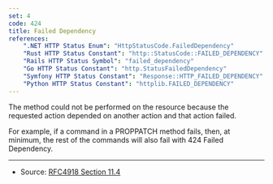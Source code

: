 ```yaml
---
set: 4
code: 424
title: Failed Dependency
references:
    ".NET HTTP Status Enum": "HttpStatusCode.FailedDependency"
    "Rust HTTP Status Constant": "http::StatusCode::FAILED_DEPENDENCY"
    "Rails HTTP Status Symbol": "failed_dependency"
    "Go HTTP Status Constant": "http.StatusFailedDependency"
    "Symfony HTTP Status Constant": "Response::HTTP_FAILED_DEPENDENCY"
    "Python HTTP Status Constant": "httplib.FAILED_DEPENDENCY"
---
```


The method could not be performed on the resource because the requested action depended on another action and that action failed.

For example, if a command in a PROPPATCH method fails, then, at minimum, the rest of the commands will also fail with 424 Failed Dependency.

---

* Source: [RFC4918 Section 11.4][1]

[1]: <https://tools.ietf.org/html/rfc4918#section-11.4>
